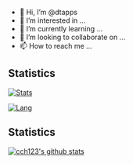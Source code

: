 - 👋 Hi, I’m @dtapps
- 👀 I’m interested in ...
- 🌱 I’m currently learning ...
- 💞️ I’m looking to collaborate on ...
- 📫 How to reach me ...

<!---
dtapps/dtapps is a ✨ special ✨ repository because its `README.md` (this file) appears on your GitHub profile.
You can click the Preview link to take a look at your changes.
--->

## Statistics

[![Stats](https://github-readme-stats.vercel.app/api?username=dtapps&show_icons=true&count_private=true&hide_title=true)](https://github.com/dtapps)

[![Lang](https://github-readme-stats.vercel.app/api/top-langs/?username=dtapps&langs_count=8&layout=compact&count_private=true&hide_title=true)](https://github.com/dtapps)

## Statistics

[![cch123's github stats](https://github-readme-stats.vercel.app/api?username=dtapps)](https://github.com/dtapps)
